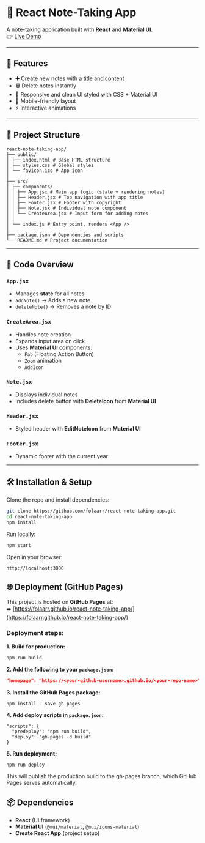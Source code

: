# 📝 React Note-Taking App

A note-taking application built with **React** and **Material UI**.  
👉 [Live Demo](https://folaarr.github.io/react-note-taking-app/)

---

## 🚀 Features

- ➕ Create new notes with a title and content  
- 🗑️ Delete notes instantly  
- 🎨 Responsive and clean UI styled with CSS + Material UI  
- 📱 Mobile-friendly layout  
- ⚡ Interactive animations

---

## 📂 Project Structure

    react-note-taking-app/
    ├── public/
    │ ├── index.html # Base HTML structure
    │ ├── styles.css # Global styles
    │ └── favicon.ico # App icon
    │
    ├── src/
    │ ├── components/
    │ │ ├── App.jsx # Main app logic (state + rendering notes)
    │ │ ├── Header.jsx # Top navigation with app title
    │ │ ├── Footer.jsx # Footer with copyright
    │ │ ├── Note.jsx # Individual note component
    │ │ └── CreateArea.jsx # Input form for adding notes
    │ │
    │ └── index.js # Entry point, renders <App />
    │
    ├── package.json # Dependencies and scripts
    └── README.md # Project documentation


---

## 📘 Code Overview

### `App.jsx`
- Manages **state** for all notes  
- `addNote()` → Adds a new note  
- `deleteNote()` → Removes a note by ID  

### `CreateArea.jsx`
- Handles note creation  
- Expands input area on click  
- Uses **Material UI** components:
  - `Fab` (Floating Action Button)  
  - `Zoom` animation  
  - `AddIcon`  

### `Note.jsx`
- Displays individual notes  
- Includes delete button with **DeleteIcon** from **Material UI** 

### `Header.jsx`
- Styled header with **EditNoteIcon** from **Material UI** 

### `Footer.jsx`
- Dynamic footer with the current year  

---

## 🛠️ Installation & Setup

Clone the repo and install dependencies:
```bash
git clone https://github.com/folaarr/react-note-taking-app.git
cd react-note-taking-app
npm install
```

Run locally:
```bash
npm start
```

Open in your browser:
```
http://localhost:3000
```

## 🌐 Deployment (GitHub Pages)

This project is hosted on **GitHub Pages** at:  
➡️ [https://folaarr.github.io/react-note-taking-app/](https://folaarr.github.io/react-note-taking-app/)

### Deployment steps:

**1. Build for production:**
```bash
npm run build
```

**2. Add the following to your `package.json`:**
```json
"homepage": "https://<your-github-username>.github.io/<your-repo-name>"
```

**3. Install the GitHub Pages package:**
```
npm install --save gh-pages
```

**4. Add deploy scripts in `package.json`:**
```
"scripts": {
  "predeploy": "npm run build",
  "deploy": "gh-pages -d build"
}
```

**5. Run deployment:**
```
npm run deploy
```
This will publish the production build to the gh-pages branch, which GitHub Pages serves automatically.


## 📦 Dependencies

- **React** (UI framework)  
- **Material UI** (`@mui/material`, `@mui/icons-material`)  
- **Create React App** (project setup)  


